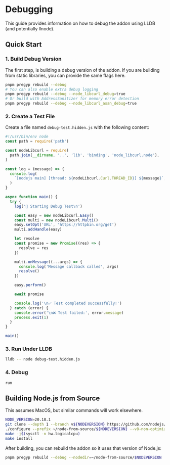 # Debugging

This guide provides information on how to debug the addon using LLDB (and potentially llnode).

## Quick Start

### 1. Build Debug Version

The first step, is building a debug version of the addon. If you are building from static libraries, you can provide the same flags here.
```bash
pnpm pregyp rebuild --debug
# You can also enable extra debug logging
pnpm pregyp rebuild --debug --node_libcurl_debug=true
# Or build with AddressSanitizer for memory error detection
pnpm pregyp rebuild --debug --node_libcurl_asan_debug=true
```

### 2. Create a Test File
Create a file named `debug-test.hidden.js` with the following content:

```js
#!/usr/bin/env node
const path = require('path')

const nodeLibcurl = require(
  path.join(__dirname, '..', 'lib', 'binding', 'node_libcurl.node'),
)

const log = (message) => {
  console.log(
    `[nodejs main] [thread: ${nodeLibcurl.Curl.THREAD_ID}] ${message}`,
  )
}

async function main() {
  try {
    log('🚀 Starting Debug Test\n')

    const easy = new nodeLibcurl.Easy()
    const multi = new nodeLibcurl.Multi()
    easy.setOpt('URL', 'https://httpbin.org/get')
    multi.addHandle(easy)

    let resolve
    const promise = new Promise((res) => {
      resolve = res
    })

    multi.onMessage((...args) => {
      console.log('Message callback called', args)
      resolve()
    })

    easy.perform()

    await promise

    console.log('\n✅ Test completed successfully!')
  } catch (error) {
    console.error('\n❌ Test failed:', error.message)
    process.exit(1)
  }
}

main()
```

### 3. Run Under LLDB
```bash
lldb -- node debug-test.hidden.js
```

### 4. Debug
```lldb
run
```

## Building Node.js from Source

This assumes MacOS, but similar commands will work elsewhere.

```sh
NODE_VERSION=20.18.1
git clone --depth 1 --branch v${NODEVERSION} https://github.com/nodejs/node
./configure --prefix ~/node-from-source/${NODEVERSION} --v8-non-optimized-debug --v8-with-dchecks --debug --debug-node
make -j$(sysctl -n hw.logicalcpu)
make install
```

After building, you can rebuild the addon so it uses that version of Node.js:
```bash
pnpm pregyp rebuild --debug --nodedir=~/node-from-source/$NODEVERSION
```
